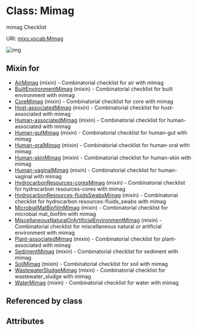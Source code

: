 
# Class: Mimag


mimag Checklist

URI: [mixs.vocab:Mimag](https://w3id.org/mixs/vocab/Mimag)


![img](http://yuml.me/diagram/nofunky;dir:TB/class/[WaterMimag]uses%20-.->[Mimag],[WastewaterSludgeMimag]uses%20-.->[Mimag],[SoilMimag]uses%20-.->[Mimag],[SedimentMimag]uses%20-.->[Mimag],[Plant-associatedMimag]uses%20-.->[Mimag],[MiscellaneousNaturalOrArtificialEnvironmentMimag]uses%20-.->[Mimag],[MicrobialMatBiofilmMimag]uses%20-.->[Mimag],[HydrocarbonResources-fluidsSwabsMimag]uses%20-.->[Mimag],[HydrocarbonResources-coresMimag]uses%20-.->[Mimag],[Human-vaginalMimag]uses%20-.->[Mimag],[Human-skinMimag]uses%20-.->[Mimag],[Human-oralMimag]uses%20-.->[Mimag],[Human-gutMimag]uses%20-.->[Mimag],[Human-associatedMimag]uses%20-.->[Mimag],[Host-associatedMimag]uses%20-.->[Mimag],[CoreMimag]uses%20-.->[Mimag],[BuiltEnvironmentMimag]uses%20-.->[Mimag],[AirMimag]uses%20-.->[Mimag],[WaterMimag],[WastewaterSludgeMimag],[SoilMimag],[SedimentMimag],[Plant-associatedMimag],[MiscellaneousNaturalOrArtificialEnvironmentMimag],[MicrobialMatBiofilmMimag],[HydrocarbonResources-fluidsSwabsMimag],[HydrocarbonResources-coresMimag],[Human-vaginalMimag],[Human-skinMimag],[Human-oralMimag],[Human-gutMimag],[Human-associatedMimag],[Host-associatedMimag],[CoreMimag],[BuiltEnvironmentMimag],[AirMimag])

## Mixin for

 * [AirMimag](AirMimag.md) (mixin)  - Combinatorial checklist for air with mimag
 * [BuiltEnvironmentMimag](BuiltEnvironmentMimag.md) (mixin)  - Combinatorial checklist for built environment with mimag
 * [CoreMimag](CoreMimag.md) (mixin)  - Combinatorial checklist for core with mimag
 * [Host-associatedMimag](Host-associatedMimag.md) (mixin)  - Combinatorial checklist for host-associated with mimag
 * [Human-associatedMimag](Human-associatedMimag.md) (mixin)  - Combinatorial checklist for human-associated with mimag
 * [Human-gutMimag](Human-gutMimag.md) (mixin)  - Combinatorial checklist for human-gut with mimag
 * [Human-oralMimag](Human-oralMimag.md) (mixin)  - Combinatorial checklist for human-oral with mimag
 * [Human-skinMimag](Human-skinMimag.md) (mixin)  - Combinatorial checklist for human-skin with mimag
 * [Human-vaginalMimag](Human-vaginalMimag.md) (mixin)  - Combinatorial checklist for human-vaginal with mimag
 * [HydrocarbonResources-coresMimag](HydrocarbonResources-coresMimag.md) (mixin)  - Combinatorial checklist for hydrocarbon resources-cores with mimag
 * [HydrocarbonResources-fluidsSwabsMimag](HydrocarbonResources-fluidsSwabsMimag.md) (mixin)  - Combinatorial checklist for hydrocarbon resources-fluids_swabs with mimag
 * [MicrobialMatBiofilmMimag](MicrobialMatBiofilmMimag.md) (mixin)  - Combinatorial checklist for microbial mat_biofilm with mimag
 * [MiscellaneousNaturalOrArtificialEnvironmentMimag](MiscellaneousNaturalOrArtificialEnvironmentMimag.md) (mixin)  - Combinatorial checklist for miscellaneous natural or artificial environment with mimag
 * [Plant-associatedMimag](Plant-associatedMimag.md) (mixin)  - Combinatorial checklist for plant-associated with mimag
 * [SedimentMimag](SedimentMimag.md) (mixin)  - Combinatorial checklist for sediment with mimag
 * [SoilMimag](SoilMimag.md) (mixin)  - Combinatorial checklist for soil with mimag
 * [WastewaterSludgeMimag](WastewaterSludgeMimag.md) (mixin)  - Combinatorial checklist for wastewater_sludge with mimag
 * [WaterMimag](WaterMimag.md) (mixin)  - Combinatorial checklist for water with mimag

## Referenced by class


## Attributes

